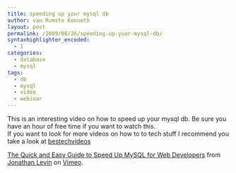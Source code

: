 ```yaml
---
title: speeding up your mysql db
author: van Rumste Kenneth
layout: post
permalink: /2009/08/26/speeding-up-your-mysql-db/
syntaxhighlighter_encoded:
  - 1
categories:
  - database
  - mysql
tags:
  - db
  - mysql
  - video
  - webinar
---
```

This is an interesting video on how to speed up your mysql db. Be sure you have an hour of free time if you want to watch this.  
If you want to look for more videos on how to to tech stuff I recommend you take a look at <a href="http://www.bestechvideos.com/" target="_blank">bestechvideos</a>



[The Quick and Easy Guide to Speed Up MySQL for Web Developers][1] from [Jonathan Levin][2] on [Vimeo][3].

 [1]: http://vimeo.com/5030466
 [2]: http://vimeo.com/user1829646
 [3]: http://vimeo.com